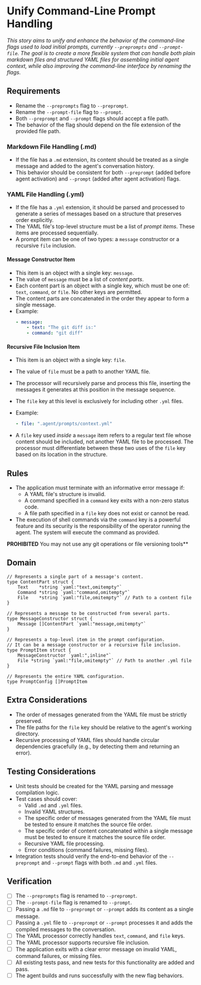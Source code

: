 # Unify Command-Line Prompt Handling

*This story aims to unify and enhance the behavior of the command-line flags used to load initial prompts, currently `--preprompts` and `--prompt-file`. The goal is to create a more flexible system that can handle both plain markdown files and structured YAML files for assembling initial agent context, while also improving the command-line interface by renaming the flags.*

## Requirements

- Rename the `--preprompts` flag to `--preprompt`.
- Rename the `--prompt-file` flag to `--prompt`.
- Both `--preprompt` and `--prompt` flags should accept a file path.
- The behavior of the flag should depend on the file extension of the provided file path.

### Markdown File Handling (.md)
- If the file has a `.md` extension, its content should be treated as a single message and added to the agent's conversation history.
- This behavior should be consistent for both `--preprompt` (added before agent activation) and `--prompt` (added after agent activation) flags.

### YAML File Handling (.yml)
- If the file has a `.yml` extension, it should be parsed and processed to generate a series of messages based on a structure that preserves order explicitly.
- The YAML file's top-level structure must be a list of *prompt items*. These items are processed sequentially.
- A prompt item can be one of two types: a `message` constructor or a recursive `file` inclusion.

#### Message Constructor Item
- This item is an object with a single key: `message`.
- The value of `message` must be a list of *content parts*.
- Each content part is an object with a single key, which must be one of: `text`, `command`, or `file`. No other keys are permitted.
- The content parts are concatenated in the order they appear to form a single message.
- Example:
  ```yaml
  - message:
      - text: "The git diff is:"
      - command: "git diff"
  ```

#### Recursive File Inclusion Item
- This item is an object with a single key: `file`.
- The value of `file` must be a path to another YAML file.
- The processor will recursively parse and process this file, inserting the messages it generates at this position in the message sequence.
- The `file` key at this level is exclusively for including other `.yml` files.
- Example:
  ```yaml
  - file: ".agent/prompts/context.yml"
  ```

- A `file` key used *inside* a `message` item refers to a regular text file whose content should be included, not another YAML file to be processed. The processor must differentiate between these two uses of the `file` key based on its location in the structure.

## Rules

- The application must terminate with an informative error message if:
    - A YAML file's structure is invalid.
    - A command specified in a `command` key exits with a non-zero status code.
    - A file path specified in a `file` key does not exist or cannot be read.
- The execution of shell commands via the `command` key is a powerful feature and its security is the responsibility of the operator running the agent. The system will execute the command as provided.

**PROHIBITED** You may not use any git operations or file versioning tools**

## Domain

```
// Represents a single part of a message's content.
type ContentPart struct {
    Text    *string `yaml:"text,omitempty"`
    Command *string `yaml:"command,omitempty"`
    File    *string `yaml:"file,omitempty"` // Path to a content file
}

// Represents a message to be constructed from several parts.
type MessageConstructor struct {
    Message []ContentPart `yaml:"message,omitempty"`
}

// Represents a top-level item in the prompt configuration.
// It can be a message constructor or a recursive file inclusion.
type PromptItem struct {
    MessageConstructor `yaml:",inline"`
    File *string `yaml:"file,omitempty"` // Path to another .yml file
}

// Represents the entire YAML configuration.
type PromptConfig []PromptItem
```

## Extra Considerations

- The order of messages generated from the YAML file must be strictly preserved.
- The file paths for the `file` key should be relative to the agent's working directory.
- Recursive processing of YAML files should handle circular dependencies gracefully (e.g., by detecting them and returning an error).

## Testing Considerations

- Unit tests should be created for the YAML parsing and message compilation logic.
- Test cases should cover:
    - Valid `.md` and `.yml` files.
    - Invalid YAML structures.
    - The specific order of messages generated from the YAML file must be tested to ensure it matches the source file order.
    - The specific order of content concatenated within a single message must be tested to ensure it matches the source file order.
    - Recursive YAML file processing.
    - Error conditions (command failures, missing files).
- Integration tests should verify the end-to-end behavior of the `--preprompt` and `--prompt` flags with both `.md` and `.yml` files.

## Verification

- [ ] The `--preprompts` flag is renamed to `--preprompt`.
- [ ] The `--prompt-file` flag is renamed to `--prompt`.
- [ ] Passing a `.md` file to `--preprompt` or `--prompt` adds its content as a single message.
- [ ] Passing a `.yml` file to `--preprompt` or `--prompt` processes it and adds the compiled messages to the conversation.
- [ ] The YAML processor correctly handles `text`, `command`, and `file` keys.
- [ ] The YAML processor supports recursive file inclusion.
- [ ] The application exits with a clear error message on invalid YAML, command failures, or missing files.
- [ ] All existing tests pass, and new tests for this functionality are added and pass.
- [ ] The agent builds and runs successfully with the new flag behaviors.
